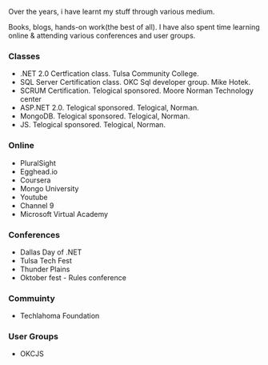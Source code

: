Over the years, i have learnt my stuff through various medium. 

Books, blogs, hands-on work(the best of all). I have also spent time learning online & attending various conferences and user groups.

### Classes

* .NET 2.0 Certfication class. Tulsa Community College.
* SQL Server Certification class. OKC Sql developer group. Mike Hotek.
* SCRUM Certification. Telogical sponsored. Moore Norman Technology center
* ASP.NET 2.0. Telogical sponsored. Telogical, Norman.
* MongoDB. Telogical sponsored. Telogical, Norman.
* JS. Telogical sponsored. Telogical, Norman.

### Online 

* PluralSight
* Egghead.io
* Coursera
* Mongo University
* Youtube
* Channel 9
* Microsoft Virtual Academy

### Conferences

* Dallas Day of .NET
* Tulsa Tech Fest
* Thunder Plains
* Oktober fest - Rules conference

### Commuinty

* Techlahoma Foundation

### User Groups

* OKCJS
